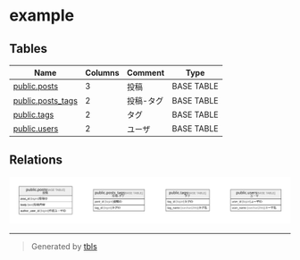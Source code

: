 # example

## Tables

| Name | Columns | Comment | Type |
| ---- | ------- | ------- | ---- |
| [public.posts](public.posts.md) | 3 | 投稿 | BASE TABLE |
| [public.posts_tags](public.posts_tags.md) | 2 | 投稿-タグ | BASE TABLE |
| [public.tags](public.tags.md) | 2 | タグ | BASE TABLE |
| [public.users](public.users.md) | 2 | ユーザ | BASE TABLE |

## Relations

![er](schema.svg)

---

> Generated by [tbls](https://github.com/k1LoW/tbls)

